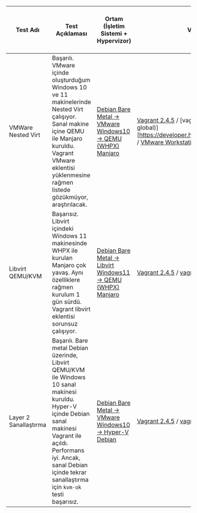 | Test Adı               | Test Açıklaması                                                                                                                                                                                                                                                                                              | Ortam (İşletim Sistemi + Hypervizor)                                                                                      | Vagrant ve Eklentiler                                                                                          | Libvirt Sürümü / Vagrant Plugin Sürümü                          | QEMU Sürümü               | Tarih        |
|-------------------------|---------------------------------------------------------------------------------------------------------------------------------------------------------------------------------------------------------------------------------------------------------------------------------------------------------------|-----------------------------------------------------------------------------------------------------|---------------------------------------------------------------------------------------------------------------|---------------------------------------------------------------|---------------------------|--------------|
| VMWare Nested Virt      | Başarılı. VMware içinde oluşturduğum Windows 10 ve 11 makinelerinde Nested Virt çalışıyor. Sanal makine içine QEMU ile Manjaro kuruldu. Vagrant VMware eklentisi yüklenmesine rağmen listede gözükmüyor, araştırılacak.                                                                                      | [Debian Bare Metal → VMware Windows10 → QEMU (WHPX) Manjaro](#) | [Vagrant 2.4.5]([#](https://developer.hashicorp.com/vagrant/install)) / [vagrant-vmware-desktop (3.0.5, global)][https://developer.hashicorp.com/vagrant/install/vmware] / [VMware Workstation 17.6.1 build-24319023]([#](https://www.fileeagle.com/software/download/20176/209276)) | -                  | [QEMU 10.0.0 (20250422)](#)     | 28.04.2025   |
| Libvirt QEMU/KVM        | Başarısız. Libvirt içindeki Windows 11 makinesinde WHPX ile kurulan Manjaro çok yavaş. Aynı özelliklere rağmen kurulum 1 gün sürdü. Vagrant libvirt eklentisi sorunsuz çalışıyor.                                                                                                                           | [Debian Bare Metal → Libvirt Windows11 → QEMU (WHPX) Manjaro](#) | [Vagrant 2.4.5](#) / [vagrant-libvirt (0.12.2, global)](#) | [libvirt 9.0.0](#)                  | [QEMU 10.0.0 (20250422)](#)     | 28.04.2025   |
| Layer 2 Sanallaştırma   | Başarılı. Bare metal Debian üzerinde, Libvirt QEMU/KVM ile Windows 10 sanal makinesi kuruldu. Hyper-V içinde Debian sanal makinesi Vagrant ile açıldı. Performans iyi. Ancak, sanal Debian içinde tekrar sanallaştırma için `kvm-ok` testi başarısız.                                                    | [Debian Bare Metal → VMware Windows10 → Hyper-V Debian](#) | [Vagrant 2.4.5](#) / [vagrant-libvirt (0.12.2, global)](#) | [libvirt 9.0.0](#)               | [QEMU 10.0.0 (20250422)](#)     | 28.04.2025   |
